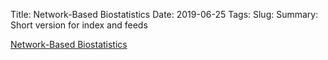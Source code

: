 Title: Network-Based Biostatistics
Date: 2019-06-25
Tags:
Slug:
Summary: Short version for index and feeds



[Network-Based Biostatistics](https://docs.google.com/presentation/d/1lMztWdnEaMAjX8oVJoopJ54ytbRIWsnjJeFxkXF2E4I/edit?usp=sharing)